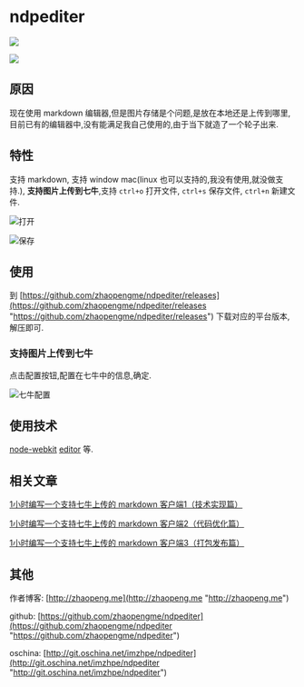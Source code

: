 # ndpediter

![](https://raw.githubusercontent.com/zhaopengme/ndpediter/master/logo.png)  

![](https://raw.githubusercontent.com/zhaopengme/ndpediter/master/ndpeditor.png)  

## 原因

现在使用 markdown 编辑器,但是图片存储是个问题,是放在本地还是上传到哪里,目前已有的编辑器中,没有能满足我自己使用的,由于当下就造了一个轮子出来. 

## 特性

支持 markdown, 支持 window mac(linux 也可以支持的,我没有使用,就没做支持.), **支持图片上传到七牛**,支持 `ctrl+o` 打开文件, `ctrl+s` 保存文件, `ctrl+n` 新建文件.

![打开](https://raw.githubusercontent.com/zhaopengme/ndpediter/master/open-file.png "打开")

![保存](https://raw.githubusercontent.com/zhaopengme/ndpediter/master/save-file.png "保存")

## 使用

到 [https://github.com/zhaopengme/ndpediter/releases](https://github.com/zhaopengme/ndpediter/releases "https://github.com/zhaopengme/ndpediter/releases") 下载对应的平台版本,解压即可.

### 支持图片上传到七牛

点击配置按钮,配置在七牛中的信息,确定.

![七牛配置](https://raw.githubusercontent.com/zhaopengme/ndpediter/master/qiniu-config.png "七牛配置")

##  使用技术

[node-webkit](http://nwjs.io/ "node-webkit") [editor](https://pandao.github.io/editor.md/ "editor") 等.

## 相关文章

[1小时编写一个支持七牛上传的 markdown 客户端1（技术实现篇）](http://zhaopeng.me/2015/12/8/1-hour-create-md-editor/ "1小时编写一个支持七牛上传的 markdown 客户端1（技术实现篇）")

[1小时编写一个支持七牛上传的 markdown 客户端2（代码优化篇）](http://zhaopeng.me/2015/12/9/1-hour-create-md-editor-2/ "1小时编写一个支持七牛上传的 markdown 客户端2（代码优化篇）")

[1小时编写一个支持七牛上传的 markdown 客户端3（打包发布篇）](http://zhaopeng.me/2015/12/11/1-hour-create-md-editor-3/ "1小时编写一个支持七牛上传的 markdown 客户端3（打包发布篇）")

## 其他

作者博客: [http://zhaopeng.me](http://zhaopeng.me "http://zhaopeng.me")

github: [https://github.com/zhaopengme/ndpediter](https://github.com/zhaopengme/ndpediter "https://github.com/zhaopengme/ndpediter")

oschina: [http://git.oschina.net/imzhpe/ndpediter](http://git.oschina.net/imzhpe/ndpediter "http://git.oschina.net/imzhpe/ndpediter")
